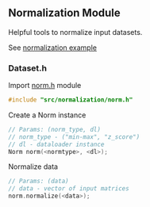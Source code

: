 ## Normalization Module
Helpful tools to normalize input datasets.

See [normalization example](../../examples/normalization/main.cpp)

### Dataset.h
Import [norm.h](./norm.h) module
``` cpp
#include "src/normalization/norm.h"
```
Create a Norm instance
```cpp
// Params: (norm_type, dl)
// norm_type - ("min-max", "z_score")
// dl - dataloader instance
Norm norm(<normtype>, <dl>);
```

Normalize data
```cpp
// Params: (data)
// data - vector of input matrices
norm.normalize(<data>);
```